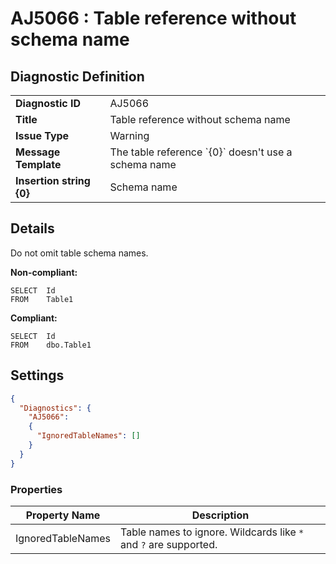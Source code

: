 # AJ5066 : Table reference without schema name

## Diagnostic Definition

<table>
  <tr>
    <td class="header"><b>Diagnostic ID</b></td>
    <td>AJ5066</td>
  </tr>
  <tr>
    <td class="header"><b>Title</b></td>
    <td>Table reference without schema name</td>
  </tr>
  <tr>
    <td class="header"><b>Issue Type</b></td>
    <td>Warning</td>
  </tr>
  <tr>
    <td class="header"><b>Message Template</b></td>
    <td>The table reference `{0}` doesn't use a schema name</td>
  </tr>
    <tr>
    <td class="header"><b>Insertion string {0}</b></td>
    <td>Schema name</td>
  </tr>

</table>

## Details

Do not omit table schema names.

**Non-compliant:**

```tsql
SELECT  Id
FROM    Table1
```

**Compliant:**

```tsql
SELECT  Id
FROM    dbo.Table1
```


## Settings

```json
{
  "Diagnostics": {
    "AJ5066":
    {
      "IgnoredTableNames": []
    }
  }
}
```


### Properties

| Property Name     | Description                                                      |
|-------------------|------------------------------------------------------------------|
| IgnoredTableNames | Table names to ignore. Wildcards like `*` and `?` are supported. |




